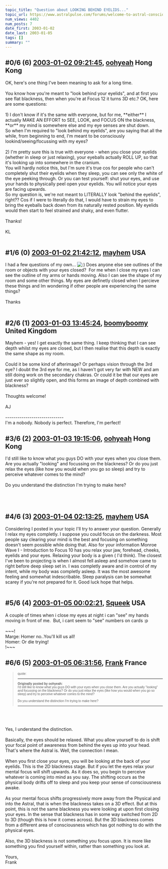 ```yaml
---
topic_title: "Question about LOOKING BEHIND EYELIDS..."
topic_url: https://www.astralpulse.com/forums/welcome-to-astral-consciousness!/question-about-looking-behind-eyelids
num_views: 4402
num_posts: 7
date_first: 2003-01-02
date_last: 2003-01-05
tags: []
summary: ""
---
```


## \#0/6 (6) [2003-01-02 09:21:45](https://www.astralpulse.com/forums/index.php?msg=118729), [oohyeah](https://www.astralpulse.com/forums/profile/?u=1567) Hong Kong ##
<section>
OK, here's one thing I've been meaning to ask for a long time.
<br>
<br>
You know how you're meant to "look behind your eyelids", and at first you see flat blackness, then when you're at Focus 12 it turns 3D etc.? OK, here are some questions:
<br>
<br>
1) I don't know if it's the same with everyone, but for me, **either** I actually MAKE AN EFFORT to SEE, LOOK, and FOCUS ON the blackness, **or** my mind is somewhere else and my eye senses are shut down.
<br>
So when I'm required to "look behind my eyelids", are you saying that all the while, from beginning to end, I'm meant to be consciously lookind/seeing/focussing with my eyes?
<br>
<br>
2) I'm pretty sure this is true with everyone - when you close your eyelids (whether in sleep or just relaxing), your eyeballs actually ROLL UP, so that it's looking up into somewhere in the cranium.
<br>
You will hardly notice this, but I'm sure it's true cos for people who can't completely shut their eyelids when they sleep, you can see only the white of the eye peeking through. Or you can test yourself: shut your eyes, and use your hands to physically peel open your eyelids. You will notice your eyes are facing upwards.
<br>
So my question is, we're not meant to LITERALLY look "behind the eyelids", right?? Cos if I were to literally do that, I would have to strain my eyes to bring the eyeballs back down from its naturally rested position. My eyelids would then start to feel strained and shaky, and even flutter.
<br>
<br>
Thanks!
<br>
<br>
KL
<br>
<br>
</section>

## \#1/6 (0) [2003-01-02 21:42:12](https://www.astralpulse.com/forums/index.php?msg=19556), [mayhem](https://www.astralpulse.com/forums/profile/?u=1385) USA ##
<section>
I had a few questions of my own...
<img alt=":)" class="smiley" src="https://www.astralpulse.com/forums/Smileys/fugue/smiley.png" title="Smiley"/>
Does anyone else see outlines of the room or objects with your eyes closed?  For me when I close my eyes I can see the outline of my arms or hands moving. Also I can see the shape of my room and some other things. My eyes are definetly closed when I percieve these things and Im wondering if other people are experiencing the same things?
<br>
<br>
Thanks
<br>
<br>
</section>

## \#2/6 (1) [2003-01-03 13:45:24](https://www.astralpulse.com/forums/index.php?msg=19598), [boomyboomy](https://www.astralpulse.com/forums/profile/?u=1206) United Kingdom ##
<section>
Mayhem - yes! I get exactly the same thing. I keep thinking that I can see depth whilst my eyes are closed, but I then realise that this depth is exactly the same shape as my room.
<br>
<br>
Could it be some kind of afterimage? Or perhaps vision through the 3rd eye? I doubt the 3rd eye for me, as I haven't got very far with NEW and am still doing work on the secondary chakras. Or could it be that our eyes are just ever so slightly open, and this forms an image of depth combined with blackness?
<br>
<br>
Thoughts welcome!
<br>
<br>
AJ
<br>
<br>
-----------------------------
<br>
I'm a nobody. Nobody is perfect. Therefore, I'm perfect!
</section>

## \#3/6 (2) [2003-01-03 19:15:06](https://www.astralpulse.com/forums/index.php?msg=19604), [oohyeah](https://www.astralpulse.com/forums/profile/?u=1567) Hong Kong ##
<section>
I'd still like to know what you guys DO with your eyes when you close them. Are you actually "looking" and focussing on the blackness? Or do you just relax the eyes (like how you would when you go so sleep) and try to perceive whatever comes to the mind?
<br>
<br>
Do you understand the distinction I'm trying to make here?
<br>
<br>
<br>
<br>
</section>

## \#4/6 (3) [2003-01-04 02:13:25](https://www.astralpulse.com/forums/index.php?msg=19622), [mayhem](https://www.astralpulse.com/forums/profile/?u=1385) USA ##
<section>
Considering I posted in your topic I'll try to answer your question. Generally I relax my eyes completly. I suppose you could focus on the darkness. Most people say clearing your mind is the best and focusing on something doesn't seem possible while doing that. Also for your information Monroe Wave I - Introduction to Focus 10 has you relax your jaw, forehead, cheeks, eyelids and your eyes. Relaxing your body is a given ( I'd think). The closest I've been to projecting is when I almost fell asleep and somehow came to right before deep sleep set in. I was completly aware and in control of my intent, while my body was completly asleep. It was the most awesome feeling and somewhat indescribable. Sleep paralysis can be somewhat scarey if you're not prepared for it. Good luck hope that helps.
<br>
<br>
</section>

## \#5/6 (4) [2003-01-05 00:02:21](https://www.astralpulse.com/forums/index.php?msg=19675), [Squeek](https://www.astralpulse.com/forums/profile/?u=1578) USA ##
<section>
A couple of times when i close my eyes at night i can "see" my hands moving in front of me.  But, i cant seem to "see" numbers on cards :p
<br>
<br>
~~~!
<br>
Marge: Homer no..You'll kill us all!
<br>
Homer: Or die trying!
<br>
!~~~
</section>

## \#6/6 (5) [2003-01-05 06:31:56](https://www.astralpulse.com/forums/index.php?msg=19681), [Frank](https://www.astralpulse.com/forums/profile/?u=359) France ##
<section>
<blockquote id="quote">
 <font face='"Arial"' id="quote" size="1">
  quote:
  <hr height="1" id="quote" noshade=""/>
  <b>
   Originally posted by oohyeah:
  </b>
  <br>
  I'd still like to know what you guys DO with your eyes when you close them. Are you actually "looking" and focussing on the blackness? Or do you just relax the eyes (like how you would when you go so sleep) and try to perceive whatever comes to the mind?
  <br>
  <br>
  Do you understand the distinction I'm trying to make here?
  <br>
  <hr height="1" id="quote" noshade=""/>
 </font>
</blockquote>
<br>
<br>
<br>
Yes, I understand the distinction.
<br>
<br>
Basically, the eyes should be relaxed. What you allow yourself to do is shift your focal point of awareness from behind the eyes up into your head. That's where the Astral is. Well, the connection I mean.
<br>
<br>
When you first close your eyes, you will be looking at the back of your eyelids. This is the 2D blackness stage. But if you let the eyes relax your mental focus will shift upwards. As it does so, you begin to perceive whatever is coming into mind as you say. The shifting occurs as the physical body drifts off to sleep and you keep your sense of consciousness awake.
<br>
<br>
As your mental focus shifts progressively more away from the Physical and into the Astral, that is when the blackness takes on a 3D effect. But at this point, this is not the same blackness you were looking at upon first closing your eyes. In the sense that blackness has in some way switched from 2D to 3D (though this is how it comes across). But the 3D blackness comes from a different area of consciousness which has got nothing to do with the physical eyes.
<br>
<br>
Also, the 3D blackness is not something you focus upon. It is more like something you find yourself within, rather than something you look at.
<br>
<br>
Yours,
<br>
Frank
<br>
<br>
<br>
<br>
</section>